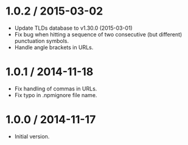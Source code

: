 
1.0.2 / 2015-03-02
==================

  * Update TLDs database to v1.30.0 (2015-03-01)
  * Fix bug when hitting a sequence of two consecutive (but different) punctuation symbols.
  * Handle angle brackets in URLs.

1.0.1 / 2014-11-18
==================

  * Fix handling of commas in URLs.
  * Fix typo in .npmignore file name.

1.0.0 / 2014-11-17
==================

  * Initial version.
